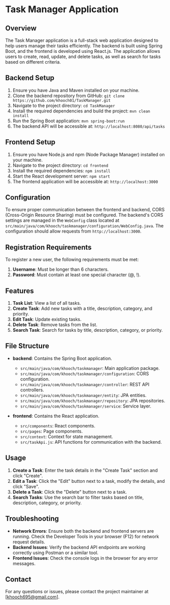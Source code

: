 Task Manager Application
=========================

Overview
--------
The Task Manager application is a full-stack web application designed to help users manage their tasks efficiently. The backend is built using Spring Boot, and the frontend is developed using React.js. The application allows users to create, read, update, and delete tasks, as well as search for tasks based on different criteria.

Backend Setup
-------------
1. Ensure you have Java and Maven installed on your machine.
2. Clone the backend repository from GitHub:
   `git clone https://github.com/khooch01/TaskManager.git`
3. Navigate to the project directory:
   `cd TaskManager`
4. Install the required dependencies and build the project:
   `mvn clean install`
5. Run the Spring Boot application:
   `mvn spring-boot:run`
6. The backend API will be accessible at:
   `http://localhost:8080/api/tasks`

Frontend Setup
--------------
1. Ensure you have Node.js and npm (Node Package Manager) installed on your machine.
2. Navigate to the project directory:
   `cd frontend`
3. Install the required dependencies:
   `npm install`
4. Start the React development server:
   `npm start`
5. The frontend application will be accessible at:
   `http://localhost:3000`

Configuration
-------------
To ensure proper communication between the frontend and backend, CORS (Cross-Origin Resource Sharing) must be configured. The backend's CORS settings are managed in the `WebConfig` class located at `src/main/java/com/khooch/taskmanager/configuration/WebConfig.java`. The configuration should allow requests from `http://localhost:3000`.

Registration Requirements
-------------------------
To register a new user, the following requirements must be met:
1. **Username**: Must be longer than 6 characters.
2. **Password**: Must contain at least one special character (@, !).
   
Features
--------
1. **Task List**: View a list of all tasks.
2. **Create Task**: Add new tasks with a title, description, category, and priority.
3. **Edit Task**: Update existing tasks.
4. **Delete Task**: Remove tasks from the list.
5. **Search Task**: Search for tasks by title, description, category, or priority.

File Structure
--------------
- **backend**: Contains the Spring Boot application.
  - `src/main/java/com/khooch/taskmanager`: Main application package.
  - `src/main/java/com/khooch/taskmanager/configuration`: CORS configuration.
  - `src/main/java/com/khooch/taskmanager/controller`: REST API controllers.
  - `src/main/java/com/khooch/taskmanager/entity`: JPA entities.
  - `src/main/java/com/khooch/taskmanager/repository`: JPA repositories.
  - `src/main/java/com/khooch/taskmanager/service`: Service layer.

- **frontend**: Contains the React application.
  - `src/components`: React components.
  - `src/pages`: Page components.
  - `src/context`: Context for state management.
  - `src/taskApi.js`: API functions for communication with the backend.

Usage
-----
1. **Create a Task**: Enter the task details in the "Create Task" section and click "Create".
2. **Edit a Task**: Click the "Edit" button next to a task, modify the details, and click "Save".
3. **Delete a Task**: Click the "Delete" button next to a task.
4. **Search Tasks**: Use the search bar to filter tasks based on title, description, category, or priority.

Troubleshooting
---------------
- **Network Errors**: Ensure both the backend and frontend servers are running. Check the Developer Tools in your browser (F12) for network request details.
- **Backend Issues**: Verify the backend API endpoints are working correctly using Postman or a similar tool.
- **Frontend Issues**: Check the console logs in the browser for any error messages.

Contact
-------
For any questions or issues, please contact the project maintainer at [khooch695@gmail.com].


